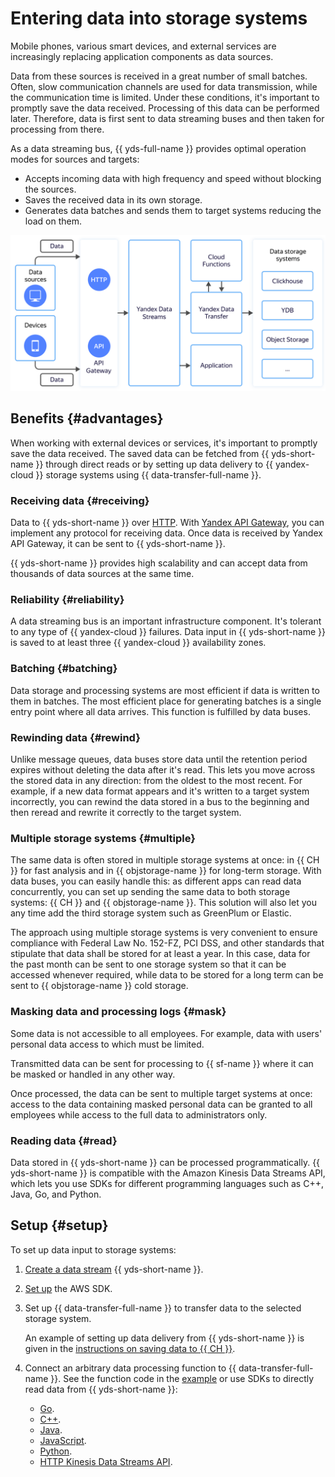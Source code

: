 # Entering data into storage systems

Mobile phones, various smart devices, and external services are increasingly replacing application components as data sources.

Data from these sources is received in a great number of small batches. Often, slow communication channels are used for data transmission, while the communication time is limited. Under these conditions, it's important to promptly save the data received. Processing of this data can be performed later. Therefore, data is first sent to data streaming buses and then taken for processing from there.

As a data streaming bus, {{ yds-full-name }} provides optimal operation modes for sources and targets:

* Accepts incoming data with high frequency and speed without blocking the sources.
* Saves the received data in its own storage.
* Generates data batches and sends them to target systems reducing the load on them.

![data-ingestion](../../_assets/data-streams/data-ingestion.svg)

## Benefits {#advantages}

When working with external devices or services, it's important to promptly save the data received. The saved data can be fetched from {{ yds-short-name }} through direct reads or by setting up data delivery to {{ yandex-cloud }} storage systems using {{ data-transfer-full-name }}.

### Receiving data {#receiving}

Data to {{ yds-short-name }} over [HTTP](../kinesisapi/api-ref.md). With [Yandex API Gateway](https://cloud.yandex.com/services/api-gateway), you can implement any protocol for receiving data. Once data is received by Yandex API Gateway, it can be sent to {{ yds-short-name }}.

{{ yds-short-name }} provides high scalability and can accept data from thousands of data sources at the same time.

### Reliability {#reliability}

A data streaming bus is an important infrastructure component. It's tolerant to any type of {{ yandex-cloud }} failures. Data input in {{ yds-short-name }} is saved to at least three {{ yandex-cloud }} availability zones.

### Batching {#batching}

Data storage and processing systems are most efficient if data is written to them in batches. The most efficient place for generating batches is a single entry point where all data arrives. This function is fulfilled by data buses.

### Rewinding data {#rewind}

Unlike message queues, data buses store data until the retention period expires without deleting the data after it's read. This lets you move across the stored data in any direction: from the oldest to the most recent. For example, if a new data format appears and it's written to a target system incorrectly, you can rewind the data stored in a bus to the beginning and then reread and rewrite it correctly to the target system.

### Multiple storage systems {#multiple}

The same data is often stored in multiple storage systems at once: in {{ CH }} for fast analysis and in {{ objstorage-name }} for long-term storage. With data buses, you can easily handle this: as different apps can read data concurrently, you can set up sending the same data to both storage systems: {{ CH }} and {{ objstorage-name }}. This solution will also let you any time add the third storage system such as GreenPlum or Elastic.

The approach using multiple storage systems is very convenient to ensure compliance with Federal Law No. 152-FZ, PCI DSS, and other standards that stipulate that data shall be stored for at least a year. In this case, data for the past month can be sent to one storage system so that it can be accessed whenever required, while data to be stored for a long term can be sent to {{ objstorage-name }} cold storage.

### Masking data and processing logs {#mask}

Some data is not accessible to all employees. For example, data with users' personal data access to which must be limited.

Transmitted data can be sent for processing to {{ sf-name }} where it can be masked or handled in any other way.

Once processed, the data can be sent to multiple target systems at once: access to the data containing masked personal data can be granted to all employees while access to the full data to administrators only.

### Reading data {#read}

Data stored in {{ yds-short-name }} can be processed programmatically. {{ yds-short-name }} is compatible with the Amazon Kinesis Data Streams API, which lets you use SDKs for different programming languages such as C++, Java, Go, and Python.

## Setup {#setup}

To set up data input to storage systems:

1. [Create a data stream](../quickstart/create-stream.md) {{ yds-short-name }}.
1. [Set up](../quickstart/index.md) the AWS SDK.
1. Set up {{ data-transfer-full-name }} to transfer data to the selected storage system.

   An example of setting up data delivery from {{ yds-short-name }} is given in the [instructions on saving data to {{ CH }}](../quickstart/send-to-clickhouse.md).
1. Connect an arbitrary data processing function to {{ data-transfer-full-name }}. See the function code in the [example](https://github.com/yandex-cloud/examples/tree/master/ydt/nginx-logs) or use SDKs to directly read data from {{ yds-short-name }}:
   * [Go](https://docs.aws.amazon.com/sdk-for-go/api/service/kinesis/).
   * [C++](https://sdk.amazonaws.com/cpp/api/LATEST/class_aws_1_1_kinesis_1_1_kinesis_client.html).
   * [Java](https://docs.aws.amazon.com/AWSJavaSDK/latest/javadoc/com/amazonaws/services/kinesis/AmazonKinesisClient.html).
   * [JavaScript](https://docs.aws.amazon.com/AWSJavaScriptSDK/v3/latest/clients/client-kinesis/index.html).
   * [Python](https://boto3.amazonaws.com/v1/documentation/api/latest/reference/services/kinesis.html).
   * [HTTP Kinesis Data Streams API](../kinesisapi/api-ref.md).
